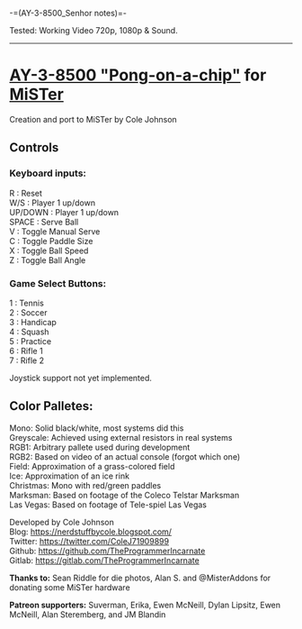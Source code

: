 -=(AY-3-8500_Senhor notes)=-

Tested: Working Video 720p, 1080p & Sound.

___
# [AY-3-8500 "Pong-on-a-chip"](https://en.wikipedia.org/wiki/AY-3-8500) for [MiSTer](https://github.com/MiSTer-devel/Main_MiSTer/wiki)

Creation and port to MiSTer by Cole Johnson  

## Controls

### Keyboard inputs:

R       : Reset  
W/S     : Player 1 up/down  
UP/DOWN : Player 1 up/down  
SPACE   : Serve Ball  
V       : Toggle Manual Serve  
C       : Toggle Paddle Size  
X       : Toggle Ball Speed  
Z       : Toggle Ball Angle  

### Game Select Buttons:

1 : Tennis  
2 : Soccer  
3 : Handicap  
4 : Squash  
5 : Practice  
6 : Rifle 1  
7 : Rifle 2  

Joystick support not yet implemented.

## Color Palletes:

Mono: Solid black/white, most systems did this  
Greyscale: Achieved using external resistors in real systems  
RGB1: Arbitrary pallete used during development  
RGB2: Based on video of an actual console (forgot which one)  
Field: Approximation of a grass-colored field  
Ice: Approximation of an ice rink  
Christmas: Mono with red/green paddles  
Marksman: Based on footage of the Coleco Telstar Marksman  
Las Vegas: Based on footage of Tele-spiel Las Vegas  

Developed by Cole Johnson  
Blog: https://nerdstuffbycole.blogspot.com/  
Twitter: https://twitter.com/ColeJ71909899  
Github: https://github.com/TheProgrammerIncarnate  
Gitlab: https://gitlab.com/TheProgrammerIncarnate  

**Thanks to:** Sean Riddle for die photos, Alan S. and @MisterAddons for donating some MiSTer hardware

**Patreon supporters:** Suverman, Erika, Ewen McNeill, Dylan Lipsitz, Ewen McNeill, Alan Steremberg, and JM Blandin
